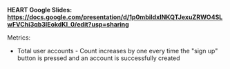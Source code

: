 **HEART Google Slides: https://docs.google.com/presentation/d/1p0mbildxINKQTJexuZRWO4SLwFVChi3qb3lEokdKI_0/edit?usp=sharing**

Metrics:
* Total user accounts - Count increases by one every time the "sign up" button is pressed and an account is successfully created
